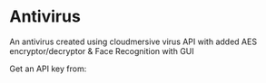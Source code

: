 # Antivirus
An antivirus created using cloudmersive virus API with added AES encryptor/decryptor &amp; Face Recognition with GUI

Get an API key from: <a href='cloudmersive.com/virus-api'>

